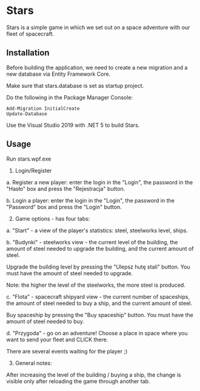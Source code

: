 # Stars

Stars is a simple game in which we set out on a space adventure with our fleet of spacecraft.

## Installation

Before building the application, we need to create a new migration and a new database via Entity Framework Core.

Make sure that stars.database is set as startup project.

Do the following in the Package Manager Console:
```package manager console
Add-Migration InitialCreate
Update-Database
```

Use the Visual Studio 2019 with .NET 5 to build Stars.

## Usage

Run stars.wpf.exe

1. Login/Register

a. Register a new player: enter the login in the "Login", the password in the "Hasło" box and press the "Rejestracja" button.

b. Login a player: enter the login in the "Login", the password in the "Password" box and press the "Login" button.

2. Game options - has four tabs:

a. "Start" - a view of the player's statistics: steel, steelworks level, ships.

b. "Budynki" - steelworks view - the current level of the building, the amount of steel needed to upgrade the building, and the current amount of steel.

Upgrade the building level by pressing the "Ulepsz hutę stali" button. You must have the amount of steel needed to upgrade.

Note: the higher the level of the steelworks, the more steel is produced.

c. "Flota" - spacecraft shipyard view - the current number of spaceships, the amount of steel needed to buy a ship, and the current amount of steel.

Buy spaceship by pressing the "Buy spaceship" button. You must have the amount of steel needed to buy.

d. "Przygoda" - go on an adventure! Choose a place in space where you want to send your fleet and CLICK there.

There are several events waiting for the player ;)

3. General notes: 

After increasing the level of the building / buying a ship, the change is visible only after reloading the game through another tab.
##
